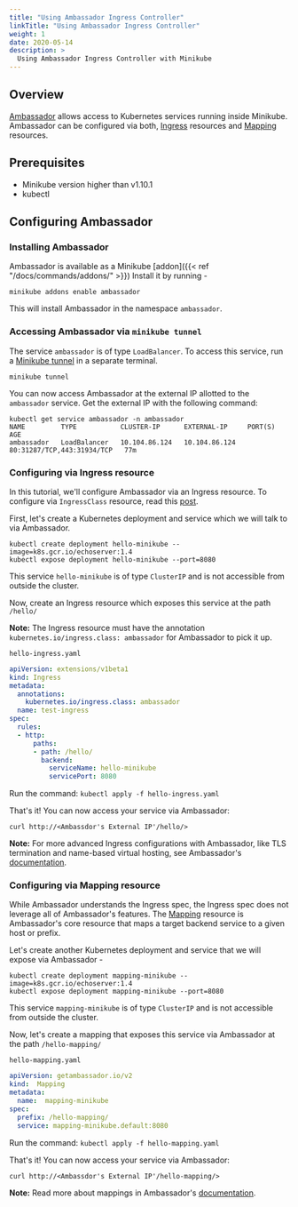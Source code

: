 ```yaml
---
title: "Using Ambassador Ingress Controller"
linkTitle: "Using Ambassador Ingress Controller"
weight: 1
date: 2020-05-14
description: >
  Using Ambassador Ingress Controller with Minikube
---
```


## Overview

[Ambassador](https://getambassador.io/) allows access to Kubernetes services running inside Minikube. Ambassador can be
configured via both, [Ingress](https://kubernetes.io/docs/concepts/services-networking/ingress/) resources and
[Mapping](https://www.getambassador.io/docs/latest/topics/using/intro-mappings/) resources.

## Prerequisites

- Minikube version higher than v1.10.1
- kubectl

## Configuring Ambassador

### Installing Ambassador

Ambassador is available as a Minikube
[addon]({{< ref "/docs/commands/addons/" >}}) Install it by running -

```shell script
minikube addons enable ambassador
```

This will install Ambassador in the namespace `ambassador`.

### Accessing Ambassador via `minikube tunnel`

The service `ambassador` is of type `LoadBalancer`. To access this service, run a
[Minikube tunnel](https://minikube.sigs.k8s.io/docs/handbook/accessing/#using-minikube-tunnel) in a separate terminal.

```shell script
minikube tunnel
```

You can now access Ambassador at the external IP allotted to the `ambassador` service.
Get the external IP with the following command:
```shell script
kubectl get service ambassador -n ambassador 
NAME         TYPE           CLUSTER-IP      EXTERNAL-IP     PORT(S)                      AGE
ambassador   LoadBalancer   10.104.86.124   10.104.86.124   80:31287/TCP,443:31934/TCP   77m
```

### Configuring via Ingress resource

In this tutorial, we'll configure Ambassador via an Ingress resource. To configure via `IngressClass` resource, read
this [post](https://blog.getambassador.io/new-kubernetes-1-18-extends-ingress-c34abdc2f064).

First, let's create a Kubernetes deployment and service which we will talk to via Ambassador.

```shell script
kubectl create deployment hello-minikube --image=k8s.gcr.io/echoserver:1.4
kubectl expose deployment hello-minikube --port=8080
```

This service `hello-minikube` is of type `ClusterIP` and is not accessible from outside the cluster.

Now, create an Ingress resource which exposes this service at the path `/hello/`

**Note:** The Ingress resource must have the annotation `kubernetes.io/ingress.class: ambassador` for Ambassador to
pick it up.

`hello-ingress.yaml`
```yaml
apiVersion: extensions/v1beta1
kind: Ingress
metadata:
  annotations:
    kubernetes.io/ingress.class: ambassador
  name: test-ingress
spec:
  rules:
  - http:
      paths:
      - path: /hello/
        backend:
          serviceName: hello-minikube
          servicePort: 8080
```
Run the command: `kubectl apply -f hello-ingress.yaml`

That's it! You can now access your service via Ambassador:
```shell script
curl http://<Ambassdor's External IP'/hello/>
```

**Note:** For more advanced Ingress configurations with Ambassador, like TLS termination and name-based virtual hosting,
see Ambassador's [documentation](https://www.getambassador.io/docs/latest/topics/running/ingress-controller/).

### Configuring via Mapping resource

While Ambassador understands the Ingress spec, the Ingress spec does not leverage all of Ambassador's features. The
[Mapping](https://www.getambassador.io/docs/latest/topics/using/intro-mappings/) resource is Ambassador's core resource
that maps a target backend service to a given host or prefix.

Let's create another Kubernetes deployment and service that we will expose via Ambassador -
```shell script
kubectl create deployment mapping-minikube --image=k8s.gcr.io/echoserver:1.4
kubectl expose deployment mapping-minikube --port=8080
```

This service `mapping-minikube` is of type `ClusterIP` and is not accessible from outside the cluster.

Now, let's create a mapping that exposes this service via Ambassador at the path `/hello-mapping/`

`hello-mapping.yaml`
```yaml
apiVersion: getambassador.io/v2
kind:  Mapping
metadata:
  name:  mapping-minikube
spec:
  prefix: /hello-mapping/
  service: mapping-minikube.default:8080
```
Run the command: `kubectl apply -f hello-mapping.yaml`

That's it! You can now access your service via Ambassador:
```shell script
curl http://<Ambassdor's External IP'/hello-mapping/>
```

**Note:** Read more about mappings in Ambassador's
[documentation](https://www.getambassador.io/docs/latest/topics/using/mappings/).